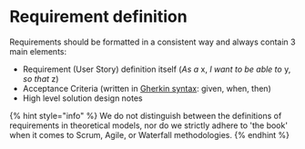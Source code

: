 # Requirement definition

Requirements should be formatted in a consistent way and always contain 3 main elements:

* Requirement (User Story) definition itself (_As a_ x, _I want to be able to_ y, _so that_ z)
* Acceptance Criteria (written in [Gherkin syntax](https://cucumber.io/docs/gherkin/reference/): given, when, then)
* High level solution design notes

{% hint style="info" %}
We do not distinguish between the definitions of requirements in theoretical models, nor do we strictly adhere to 'the book' when it comes to Scrum, Agile, or Waterfall methodologies.
{% endhint %}
